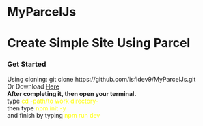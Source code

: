 # MyParcelJs
# Create Simple Site Using Parcel
<h3>Get Started</h3>
Using cloning:  git clone https://github.com/isfidev9/MyParcelJs.git<br>
Or Download <a href="https://github.com/isfidev9/MyParcelJs/archive/master.zip">Here</a>

<br>
<b>After completing it, then open your terminal.</b> <br>type <span style="color:yellow;">cd -path/to work directory-</span><br>
then type <span style="color:yellow;">npm init -y</span><br>
and finish by typing <span style="color:yellow;">npm run dev</span>
